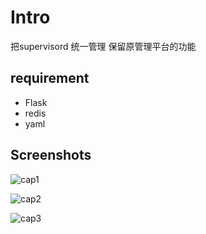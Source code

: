 Intro
===
把supervisord 统一管理 保留原管理平台的功能

## requirement ##

* Flask
* redis
* yaml

## Screenshots ##

![cap1](https://67.media.tumblr.com/5c77272c6669a59d0406f6b87bbcc420/tumblr_ob9wmw1yLU1r68ev5o1_540.png)

![cap2](https://66.media.tumblr.com/552b8b7a65c7eb7fcdd7f97d045be1aa/tumblr_ob9wmw1yLU1r68ev5o2_540.png)

![cap3](https://65.media.tumblr.com/c57a66dc3cc3959ca4c07b38df599f45/tumblr_ob9wmw1yLU1r68ev5o3_540.png)
